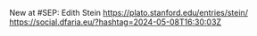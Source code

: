 New at #SEP: Edith Stein https://plato.stanford.edu/entries/stein/ https://social.dfaria.eu/?hashtag=2024-05-08T16:30:03Z